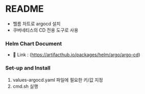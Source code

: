 # README #

* 헬름 차트로 argocd 설치
* 쿠버네티스의 CD 전용 도구로 사용

### Helm Chart Document ###

* 🔗 Link : (https://artifacthub.io/packages/helm/argo/argo-cd)

### Set-up and Install ###

1. values-argocd.yaml 파일에 필요한 키/값 지정
2. cmd.sh 실행